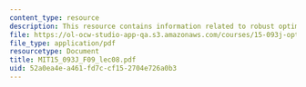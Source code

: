 ```yaml
---
content_type: resource
description: This resource contains information related to robust optimization.
file: https://ol-ocw-studio-app-qa.s3.amazonaws.com/courses/15-093j-optimization-methods-fall-2009/52a0ea4ea461fd7ccf152704e726a0b3_MIT15_093J_F09_lec08.pdf
file_type: application/pdf
resourcetype: Document
title: MIT15_093J_F09_lec08.pdf
uid: 52a0ea4e-a461-fd7c-cf15-2704e726a0b3
---
```

